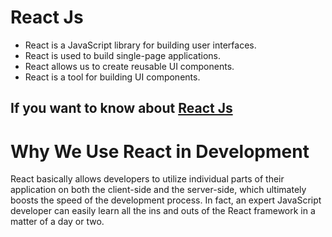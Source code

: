 # React Js 
<ul>
  <li>React is a JavaScript library for building user interfaces.</li>
  <li>React is used to build single-page applications.</li>
  <li>React allows us to create reusable UI components.</li>
  <li>React is a tool for building UI components.</li>
</ul>

## If you want to know about [React Js](https://react.dev/learn)

# Why We Use React in Development
React basically allows developers to utilize individual parts of their application on both the client-side and the server-side, which ultimately boosts the speed of the development process. In fact, an expert JavaScript developer can easily learn all the ins and outs of the React framework in a matter of a day or two.
